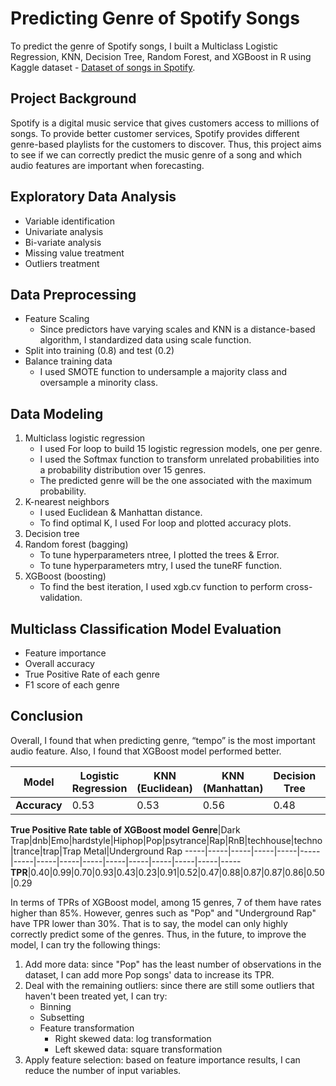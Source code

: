 # Predicting Genre of Spotify Songs
To predict the genre of Spotify songs, I built a Multiclass Logistic Regression, KNN, Decision Tree, Random Forest, and XGBoost in R using Kaggle dataset - [Dataset of songs in Spotify](https://www.kaggle.com/mrmorj/dataset-of-songs-in-spotify).
## Project Background
Spotify is a digital music service that gives customers access to millions of songs. To provide better customer services, Spotify provides different genre-based playlists for the customers to discover. Thus, this project aims to see if we can correctly predict the music genre of a song and which audio features are important when forecasting.
## Exploratory Data Analysis
   - Variable identification
   - Univariate analysis
   - Bi-variate analysis
   - Missing value treatment
   - Outliers treatment
## Data Preprocessing
   - Feature Scaling
     - Since predictors have varying scales and KNN is a distance-based algorithm, I standardized data using scale function.
   - Split into training (0.8) and test (0.2)
   - Balance training data
     - I used SMOTE function to undersample a majority class and oversample a minority class.
## Data Modeling
1. Multiclass logistic regression
   - I used For loop to build 15 logistic regression models, one per genre.
   - I used the Softmax function to transform unrelated probabilities into a probability distribution over 15 genres.
   - The predicted genre will be the one associated with the maximum probability.
2. K-nearest neighbors
   - I used Euclidean & Manhattan distance.
   - To find optimal K, I used For loop and plotted accuracy plots.
3. Decision tree
4. Random forest (bagging)
   - To tune hyperparameters ntree, I plotted the trees & Error.
   - To tune hyperparameters mtry, I used the tuneRF function.
5. XGBoost (boosting)
   - To find the best iteration, I used xgb.cv function to perform cross-validation.
## Multiclass Classification Model Evaluation
   - Feature importance
   - Overall accuracy
   - True Positive Rate of each genre
   - F1 score of each genre
## Conclusion
Overall, I found that when predicting genre, “tempo” is the most important audio feature. Also, I found that XGBoost model performed better.

**Model**|Logistic Regression|KNN (Euclidean)|KNN (Manhattan)|Decision Tree|Random Forest|XGBoosting
-----|-----|-----|-----|-----|-----|-----
**Accuracy**|0.53|0.53|0.56|0.48|0.65|0.66

<strong>True Positive Rate table of XGBoost model</strong>
**Genre**|Dark Trap|dnb|Emo|hardstyle|Hiphop|Pop|psytrance|Rap|RnB|techhouse|techno|trance|trap|Trap Metal|Underground Rap
-----|-----|-----|-----|-----|-----|-----|-----|-----|-----|-----|-----|-----|-----|-----|-----
**TPR**|0.40|0.99|0.70|0.93|0.43|0.23|0.91|0.52|0.47|0.88|0.87|0.87|0.86|0.50|0.29

In terms of TPRs of XGBoost model, among 15 genres, 7 of them have rates higher than 85%. However, genres such as "Pop" and "Underground Rap" have TPR lower than 30%. That is to say, the model can only highly correctly predict some of the genres. Thus, in the future, to improve the model, I can try the following things:
1. Add more data: since "Pop" has the least number of observations in the dataset, I can add more Pop songs' data to increase its TPR.
2. Deal with the remaining outliers: since there are still some outliers that haven't been treated yet, I can try:
   - Binning 
   - Subsetting
   - Feature transformation
     - Right skewed data: log transformation
     - Left skewed data: square transformation
4. Apply feature selection: based on feature importance results, I can reduce the number of input variables.
